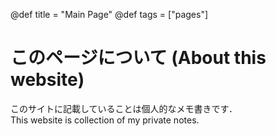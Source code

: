@def title = "Main Page"
@def tags = ["pages"]

# このページについて (About this website)
このサイトに記載していることは個人的なメモ書きです．\
This website is collection of my private notes.
